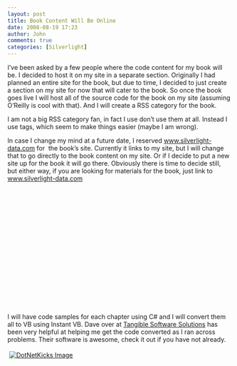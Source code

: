 ```yaml
---
layout: post
title: Book Content Will Be Online
date: 2008-08-19 17:23
author: John
comments: true
categories: [Silverlight]
---
```

<p>I&rsquo;ve been asked by a few people where the code content for my book will be. I decided to host it on my site in a separate section. Originally I had planned an entire site for the book, but due to time, I decided to just create a section on my site for now that will cater to the book. So once the book goes live I will host all of the source code for the book on my site (assuming O&rsquo;Reilly is cool with that). And I will create a RSS category for the book.</p>
<p>I am not a big RSS category fan, in fact I use don&rsquo;t use them at all. Instead I use tags, which seem to make things easier (maybe I am wrong).</p>
<p>In case I change my mind at a future date, I reserved <a href="http://www.silverlight2data.com">www.silverlight-data.com</a> for&nbsp; the book&rsquo;s site. Currently it links to my site, but I will change that to go directly to the book content on my site. Or if I decide to put a new site up for the book it will go there. Obviously there is time to decide still, but either way, if you are looking for materials for the book, just link to <a href="http://www.silverlight2data.com">www.silverlight-data.com</a>&nbsp;</p>
<p>&nbsp;</p>
<p>&nbsp;</p>
<p>&nbsp;</p>
<p>&nbsp;</p>
<p>&nbsp;</p>
<p>&nbsp;</p>
<p>&nbsp;</p>
<p>&nbsp;</p>
<p>&nbsp;</p>
<p>I will have code samples for each chapter using C# and I will convert them all to VB using Instant VB. Dave over at <a href="http://tangiblesoftwaresolutions.com/Product_Details/Instant_VB.htm">Tangible Software Solutions</a> has been very helpful at helping me get the code converted as I ran across problems. Their software is awesome, check it out if you have not already.</p>
<div class="wlWriterHeaderFooter" style="padding-right: 4px; padding-left: 4px; padding-bottom: 4px; margin: 0px; padding-top: 4px; text-align: left"><a href="http://www.dotnetkicks.com/kick/?url=/data-services-with-silverlight-2/book-content-will-be-online/"><img alt="DotNetKicks Image" border="0" src="http://www.dotnetkicks.com/Services/Images/KickItImageGenerator.ashx?url=/data-services-with-silverlight-2/book-content-will-be-online/&amp;bgcolor=0080C0&amp;fgcolor=FFFFFF&amp;border=000000&amp;cbgcolor=D4E1ED&amp;cfgcolor=000000" /></a></div>
<div class="wlWriterHeaderFooter" style="padding-right: 4px; padding-left: 4px; padding-bottom: 4px; margin: 0px; padding-top: 4px; text-align: left"><script type="text/javascript"><!-- var dzone_url = '/data-services-with-silverlight-2/book-content-will-be-online/'; var dzone_title = 'Book Content Will Be Online'; var dzone_blurb = 'Book Content Will Be Online'; var dzone_style = '1'; --></script><script language="javascript" src="http://widgets.dzone.com/widgets/zoneit.js"></script></div>

